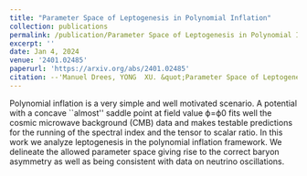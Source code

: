 ```yaml
---
title: "Parameter Space of Leptogenesis in Polynomial Inflation"
collection: publications
permalink: /publication/Parameter Space of Leptogenesis in Polynomial Inflation
excerpt: ''
date: Jan 4, 2024
venue: '2401.02485'
paperurl: 'https://arxiv.org/abs/2401.02485'
citation: --'Manuel Drees, YONG  XU. &quot;Parameter Space of Leptogenesis in Polynomial Inflation.&quot; <i>  </i>'
---
```


Polynomial inflation is a very simple and well motivated scenario. A potential with a concave ``almost'' saddle point at field value ϕ=ϕ0 fits well the cosmic microwave background (CMB) data and makes testable predictions for the running of the spectral index and the tensor to scalar ratio. In this work we analyze leptogenesis in the polynomial inflation framework. We delineate the allowed parameter space giving rise to the correct baryon asymmetry as well as being consistent with data on neutrino oscillations. 
